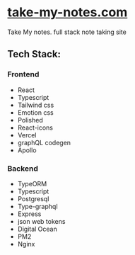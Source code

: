 # [take-my-notes.com](https://take-my-notes.com)

Take My notes. full stack note taking site 

## Tech Stack: 

### Frontend 

* React
* Typescript 
* Tailwind css 
* Emotion css 
* Polished 
* React-icons
* Vercel 
* graphQL codegen 
* Apollo 

### Backend 
* TypeORM 
* Typescript 
* Postgresql 
* Type-graphql 
* Express
* json web tokens 
* Digital Ocean
* PM2 
* Nginx
